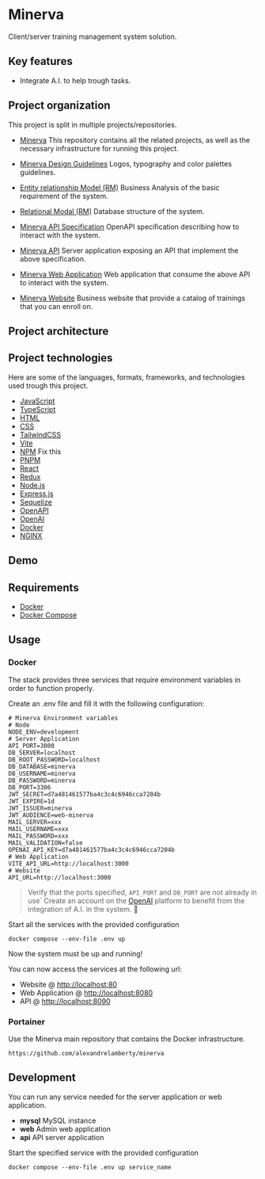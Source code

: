 # Minerva

Client/server training management system solution.

## Key features

- Integrate A.I. to help trough tasks.

## Project organization

This project is split in multiple projects/repositories.

- [Minerva](https://github.com/alexandrelamberty/minerva)
This repository contains all the related projects, as well as the necessary infrastructure for running this project.

- [Minerva Design Guidelines](https://github.com/alexandrelamberty/minerva-design-guidelines)
Logos, typography and color palettes guidelines.

- [Entity relationship Model (RM)](https://github.com/alexandrelamberty/minerva-erm)
Business Analysis of the basic requirement of the system.

- [Relational Modal (RM)](https://github.com/alexandrelamberty/minerva-rm)
Database structure of the system.

- [Minerva API Specification](https://github.com/alexandrelamberty/minerva-erm)
OpenAPI specification describing how to interact with the system.

- [Minerva API](https://github.com/alexandrelamberty/minerva-api)
Server application exposing an API that implement the above specification.

- [Minerva Web Application](https://github.com/alexandrelamberty/minerva-web-app)
Web application that consume the above API to interact with the system.

- [Minerva Website](https://github.com/alexandrelamberty/minerva-website)
Business website that provide a catalog of trainings that you can enroll on.

## Project architecture

## Project technologies

Here are some of the languages, formats, frameworks, and technologies used trough this project.

- [JavaScript]()
- [TypeScript]()
- [HTML]()
- [CSS]()
- [TailwindCSS]()
- [Vite]()
- [NPM]() Fix this
- [PNPM]()
- [React]()
- [Redux]()
- [Node.js]()
- [Express.js]()
- [Sequelize]()
- [OpenAPI]()
- [OpenAI]()
- [Docker]()
- [NGINX]()

## Demo

## Requirements

- [Docker](https://docs.docker.com/get-started/overview/)
- [Docker Compose](https://docs.docker.com/compose/)

## Usage

### Docker

The stack provides three services that require environment variables in order to function properly.

Create an .env file and fill it with the following configuration:

```properties
# Minerva Environment variables
# Node
NODE_ENV=development
# Server Application
API_PORT=3000
DB_SERVER=localhost
DB_ROOT_PASSWORD=localhost
DB_DATABASE=minerva
DB_USERNAME=minerva
DB_PASSWORD=minerva
DB_PORT=3306
JWT_SECRET=d7a481461577ba4c3c4c6946cca7204b
JWT_EXPIRE=1d
JWT_ISSUER=minerva
JWT_AUDIENCE=web-minerva
MAIL_SERVER=xxx
MAIL_USERNAME=xxx
MAIL_PASSWORD=xxx
MAIL_VALIDATION=false
OPENAI_API_KEY=d7a481461577ba4c3c4c6946cca7204b
# Web Application
VITE_API_URL=http://localhost:3000
# Website
API_URL=http://localhost:3000
```

> Verify that the ports specified, `API_PORT` and `DB_PORT` are not already in use`
> Create an account on the [OpenAI](https://platform.openai.com/) platform to benefit from the integration of A.I. in the system. :rofl:

Start all the services with the provided configuration

```shell
docker compose --env-file .env up 
```

Now the system must be up and running!

You can now access the services at the following url:

- Website @ [http://localhost:80](http://localhost:80)
- Web Application @ [http://localhost:8080](http://localhost:8080)
- API @ [http://localhost:8090](http://localhost:8090)

### Portainer

Use the Minerva main repository that contains the Docker infrastructure.

```shell
https://github.com/alexandrelamberty/minerva
```

## Development

You can run any service needed for the server application or web application.

- **mysql** MySQL instance
- **web**  Admin web application
- **api** API server application

Start the specified service with the provided configuration

```shell
docker compose --env-file .env up service_name
```
